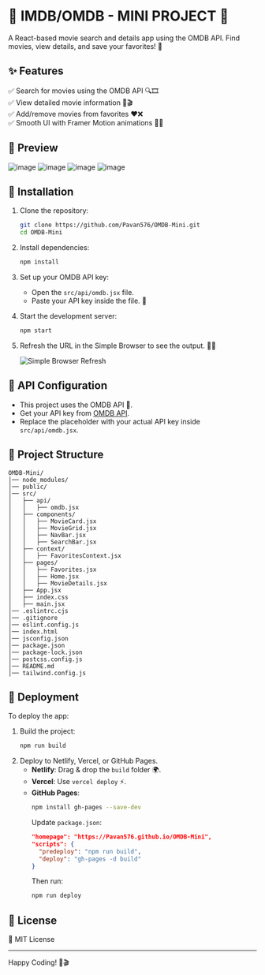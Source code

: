 # 🎥 IMDB/OMDB - MINI PROJECT 🍿

A React-based movie search and details app using the OMDB API. Find movies, view details, and save your favorites! 🚀

## ✨ Features
✅ Search for movies using the OMDB API 🔍🎞️  
✅ View detailed movie information 📝🎬  
✅ Add/remove movies from favorites ❤️❌  
✅ Smooth UI with Framer Motion animations 🎨💫  

## 📸 Preview
![image](https://github.com/user-attachments/assets/b8f4b9b2-9737-4424-8034-f102cdda5333)
![image](https://github.com/user-attachments/assets/7b2d6301-17ae-4417-bfba-ccc813591acc)
![image](https://github.com/user-attachments/assets/e5718b40-dc34-4fd2-ad6a-f1c92ceb90a7)
![image](https://github.com/user-attachments/assets/c34570e2-bfc9-435a-84ce-ab43290aeb77)




## 🚀 Installation

1. Clone the repository:
   ```sh
   git clone https://github.com/Pavan576/OMDB-Mini.git
   cd OMDB-Mini
   ```
2. Install dependencies:
   ```sh
   npm install
   ```
3. Set up your OMDB API key:
   - Open the `src/api/omdb.jsx` file.
   - Paste your API key inside the file. 🔑

4. Start the development server:
   ```sh
   npm start
   ```

5. Refresh the URL in the Simple Browser to see the output. 🔄🌐
   
   ![Simple Browser Refresh](https://github.com/user-attachments/assets/30a2295e-97cc-419f-a9e9-9b27ffb70934)


## 🔑 API Configuration
- This project uses the OMDB API 🎥.
- Get your API key from [OMDB API](https://www.omdbapi.com/apikey.aspx).
- Replace the placeholder with your actual API key inside `src/api/omdb.jsx`.

## 📂 Project Structure
```
OMDB-Mini/
│── node_modules/
│── public/
│── src/
│   ├── api/
│   │   ├── omdb.jsx
│   ├── components/
│   │   ├── MovieCard.jsx
│   │   ├── MovieGrid.jsx
│   │   ├── NavBar.jsx
│   │   ├── SearchBar.jsx
│   ├── context/
│   │   ├── FavoritesContext.jsx
│   ├── pages/
│   │   ├── Favorites.jsx
│   │   ├── Home.jsx
│   │   ├── MovieDetails.jsx
│   ├── App.jsx
│   ├── index.css
│   ├── main.jsx
│── .eslintrc.cjs
│── .gitignore
│── eslint.config.js
│── index.html
│── jsconfig.json
│── package.json
│── package-lock.json
│── postcss.config.js
│── README.md
│── tailwind.config.js
```

## 🚀 Deployment
To deploy the app:
1. Build the project:
   ```sh
   npm run build
   ```
2. Deploy to Netlify, Vercel, or GitHub Pages.
   - **Netlify**: Drag & drop the `build` folder 🌍.
   - **Vercel**: Use `vercel deploy` ⚡.
   - **GitHub Pages**:
     ```sh
     npm install gh-pages --save-dev
     ```
     Update `package.json`:
     ```json
     "homepage": "https://Pavan576.github.io/OMDB-Mini",
     "scripts": {
       "predeploy": "npm run build",
       "deploy": "gh-pages -d build"
     }
     ```
     Then run:
     ```sh
     npm run deploy
     ```

## 📜 License
📝 MIT License

---
Happy Coding! 🚀🎬
